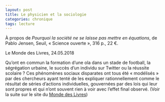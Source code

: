 ```yaml
---
layout: post
title: Le physicien et la sociologie
categories: chronique
tags: lecture
---
```


À propos de <i>Pourquoi la société ne se laisse pas mettre en équations</i>, de Pablo Jensen, Seuil, « Science ouverte », 316 p., 22 €.

Le Monde des Livres, 24.05.2018

Qu’ont en commun la formation d’une ola dans un stade de football, la ségrégation urbaine, le succès d’un individu sur Twitter ou la réussite scolaire ? Ces phénomènes sociaux disparates ont tous été « modélisés » par des chercheurs ayant tenté de les expliquer rationnellement comme le résultat de séries d’actions individuelles, gouvernées par des lois qui leur sont propres et qui n’ont souvent rien à voir avec l’effet final observé. (Voir la suite sur le site du [Monde des Livres](https://abonnes.lemonde.fr/livres/article/2018/05/24/le-physicien-et-la-sociologie_5303676_3260.html?xtmc=jensen&xtcr=1))


